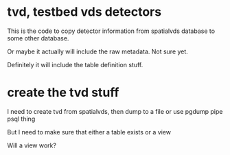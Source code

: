 # tvd, testbed vds detectors

This is the code to copy detector information from spatialvds database
to some other database.

Or maybe it actually will include the raw metadata.  Not sure yet.

Definitely it will include the table definition stuff.


# create the tvd stuff

I need to create tvd from spatialvds, then dump to a file or use
pgdump pipe psql thing

But I need to make sure that either a table exists or a view

Will a view work?
